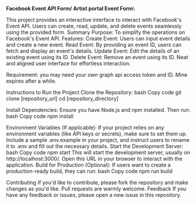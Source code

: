 **Facebook Event API Form/ Artist portal Event Form**\

This project provides an interactive interface to interact with Facebook's Event API. Users can create, read, update, and delete events seamlessly using the provided form.
Summary
Purpose: To simplify the operations on Facebook's Event API.
Features:
Create Event: Users can input event details and create a new event.
Read Event: By providing an event ID, users can fetch and display an event's details.
Update Event: Edit the details of an existing event using its ID.
Delete Event: Remove an event using its ID.
Neat and aligned user interface for effortless interaction.

Requirement:
you may need your own graph api access token and ID. Mine expires after a while.

Instructions to Run the Project
Clone the Repository:
bash
Copy code
git clone [repository_url]
cd [repository_directory]


Install Dependencies:
Ensure you have Node.js and npm installed. Then run:
bash
Copy code
npm install


Environment Variables (If applicable):
If your project relies on any environment variables (like API keys or secrets), make sure to set them up. Include a sample .env.example in your project, and instruct users to rename it to .env and fill out the necessary details.
Start the Development Server:
bash
Copy code
npm start
This will start the development server, usually on http://localhost:3000/. Open this URL in your browser to interact with the application.
Build for Production (Optional):
If users want to create a production-ready build, they can run:
bash
Copy code
npm run build


Contributing
If you'd like to contribute, please fork the repository and make changes as you'd like. Pull requests are warmly welcome.
Feedback
If you have any feedback or issues, please open a new issue in this repository.


